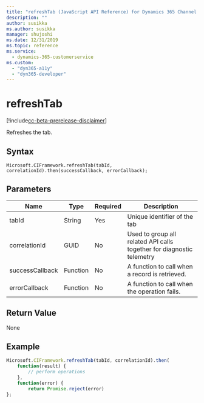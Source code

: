```yaml
---
title: "refreshTab (JavaScript API Reference) for Dynamics 365 Channel Integration Framework version 2.0 | MicrosoftDocs"
description: ""
author: susikka
ms.author: susikka
manager: shujoshi
ms.date: 12/31/2019
ms.topic: reference
ms.service: 
  - dynamics-365-customerservice
ms.custom: 
  - "dyn365-a11y"
  - "dyn365-developer"
---
```


# refreshTab

[!include[cc-beta-prerelease-disclaimer](../../../../../includes/cc-beta-prerelease-disclaimer.md)]

Refreshes the tab.

## Syntax

`Microsoft.CIFramework.refreshTab(tabId, correlationId).then(successCallback, errorCallback);`

## Parameters

| **Name**        | **Type** | **Required** | **Description**                                                       |
|-----------------|----------|--------------|-----------------------------------------------------------------------|
| tabId           | String   | Yes          | Unique identifier of the tab                                          |
| correlationId   | GUID     | No           | Used to group all related API calls together for diagnostic telemetry |
| successCallback | Function | No           | A function to call when a record is retrieved.                        |
| errorCallback   | Function | No           | A function to call when the operation fails.                          |

## Return Value

None

## Example

```javascript
Microsoft.CIFramework.refreshTab(tabId, correlationId).then(
    function(result) {
        // perform operations
    },
    function(error) {
        return Promise.reject(error)
};
```
